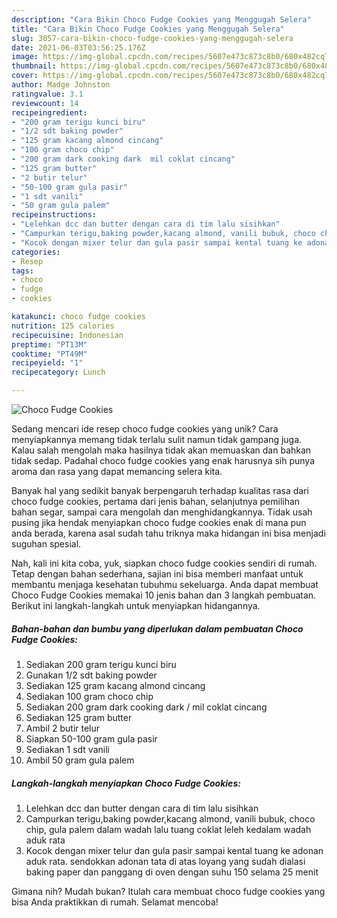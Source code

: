 ```yaml
---
description: "Cara Bikin Choco Fudge Cookies yang Menggugah Selera"
title: "Cara Bikin Choco Fudge Cookies yang Menggugah Selera"
slug: 3057-cara-bikin-choco-fudge-cookies-yang-menggugah-selera
date: 2021-06-03T03:56:25.176Z
image: https://img-global.cpcdn.com/recipes/5607e473c873c8b0/680x482cq70/choco-fudge-cookies-foto-resep-utama.jpg
thumbnail: https://img-global.cpcdn.com/recipes/5607e473c873c8b0/680x482cq70/choco-fudge-cookies-foto-resep-utama.jpg
cover: https://img-global.cpcdn.com/recipes/5607e473c873c8b0/680x482cq70/choco-fudge-cookies-foto-resep-utama.jpg
author: Madge Johnston
ratingvalue: 3.1
reviewcount: 14
recipeingredient:
- "200 gram terigu kunci biru"
- "1/2 sdt baking powder"
- "125 gram kacang almond cincang"
- "100 gram choco chip"
- "200 gram dark cooking dark  mil coklat cincang"
- "125 gram butter"
- "2 butir telur"
- "50-100 gram gula pasir"
- "1 sdt vanili"
- "50 gram gula palem"
recipeinstructions:
- "Lelehkan dcc dan butter dengan cara di tim lalu sisihkan"
- "Campurkan terigu,baking powder,kacang almond, vanili bubuk, choco chip, gula palem dalam wadah lalu tuang coklat leleh kedalam wadah aduk rata"
- "Kocok dengan mixer telur dan gula pasir sampai kental tuang ke adonan aduk rata. sendokkan adonan tata di atas loyang yang sudah dialasi baking paper dan panggang di oven dengan suhu 150 selama 25 menit"
categories:
- Resep
tags:
- choco
- fudge
- cookies

katakunci: choco fudge cookies 
nutrition: 125 calories
recipecuisine: Indonesian
preptime: "PT13M"
cooktime: "PT49M"
recipeyield: "1"
recipecategory: Lunch

---
```



![Choco Fudge Cookies](https://img-global.cpcdn.com/recipes/5607e473c873c8b0/680x482cq70/choco-fudge-cookies-foto-resep-utama.jpg)

Sedang mencari ide resep choco fudge cookies yang unik? Cara menyiapkannya memang tidak terlalu sulit namun tidak gampang juga. Kalau salah mengolah maka hasilnya tidak akan memuaskan dan bahkan tidak sedap. Padahal choco fudge cookies yang enak harusnya sih punya aroma dan rasa yang dapat memancing selera kita.

Banyak hal yang sedikit banyak berpengaruh terhadap kualitas rasa dari choco fudge cookies, pertama dari jenis bahan, selanjutnya pemilihan bahan segar, sampai cara mengolah dan menghidangkannya. Tidak usah pusing jika hendak menyiapkan choco fudge cookies enak di mana pun anda berada, karena asal sudah tahu triknya maka hidangan ini bisa menjadi suguhan spesial.




Nah, kali ini kita coba, yuk, siapkan choco fudge cookies sendiri di rumah. Tetap dengan bahan sederhana, sajian ini bisa memberi manfaat untuk membantu menjaga kesehatan tubuhmu sekeluarga. Anda dapat membuat Choco Fudge Cookies memakai 10 jenis bahan dan 3 langkah pembuatan. Berikut ini langkah-langkah untuk menyiapkan hidangannya.

<!--inarticleads1-->

##### Bahan-bahan dan bumbu yang diperlukan dalam pembuatan Choco Fudge Cookies:

1. Sediakan 200 gram terigu kunci biru
1. Gunakan 1/2 sdt baking powder
1. Sediakan 125 gram kacang almond cincang
1. Sediakan 100 gram choco chip
1. Sediakan 200 gram dark cooking dark / mil coklat cincang
1. Sediakan 125 gram butter
1. Ambil 2 butir telur
1. Siapkan 50-100 gram gula pasir
1. Sediakan 1 sdt vanili
1. Ambil 50 gram gula palem




<!--inarticleads2-->

##### Langkah-langkah menyiapkan Choco Fudge Cookies:

1. Lelehkan dcc dan butter dengan cara di tim lalu sisihkan
1. Campurkan terigu,baking powder,kacang almond, vanili bubuk, choco chip, gula palem dalam wadah lalu tuang coklat leleh kedalam wadah aduk rata
1. Kocok dengan mixer telur dan gula pasir sampai kental tuang ke adonan aduk rata. sendokkan adonan tata di atas loyang yang sudah dialasi baking paper dan panggang di oven dengan suhu 150 selama 25 menit




Gimana nih? Mudah bukan? Itulah cara membuat choco fudge cookies yang bisa Anda praktikkan di rumah. Selamat mencoba!
